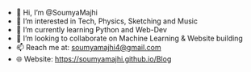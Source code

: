 - 👋 Hi, I’m @SoumyaMajhi
- 👀 I’m interested in Tech, Physics, Sketching and Music
- 🌱 I’m currently learning Python and Web-Dev
- 💞️ I’m looking to collaborate on Machine Learning & Website building
- 📫 Reach me at: soumyamajhi4@gmail.com
- 🌐 Website: https://soumyamajhi.github.io/Blog

<!---
SoumyaMajhi/SoumyaMajhi is a ✨ special ✨ repository because its `README.md` (this file) appears on your GitHub profile.
You can click the Preview link to take a look at your changes.
--->
